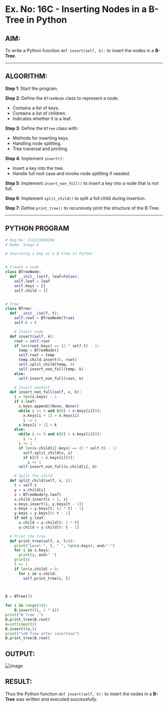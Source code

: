 # Ex. No: 16C - Inserting Nodes in a B-Tree in Python

## AIM:
To write a Python function `def insert(self, k):` to insert the nodes in a **B-Tree**.

---

## ALGORITHM:

**Step 1**: Start the program.

**Step 2**: Define the `BTreeNode` class to represent a node:
- Contains a list of keys.
- Contains a list of children.
- Indicates whether it is a leaf.

**Step 3**: Define the `BTree` class with:
- Methods for inserting keys.
- Handling node splitting.
- Tree traversal and printing.

**Step 4**: Implement `insert()`:
- Insert a key into the tree.
- Handle full root case and invoke node splitting if needed.

**Step 5**: Implement `insert_non_full()` to insert a key into a node that is not full.

**Step 6**: Implement `split_child()` to split a full child during insertion.

**Step 7**: Define `print_tree()` to recursively print the structure of the B-Tree.

---

## PYTHON PROGRAM
```python
# Reg.No: 212223060266
# Name: Snega G

# Searching a key on a B-tree in Python


# Create a node
class BTreeNode:
  def __init__(self, leaf=False):
    self.leaf = leaf
    self.keys = []
    self.child = []


# Tree
class BTree:
  def __init__(self, t):
    self.root = BTreeNode(True)
    self.t = t

    # Insert node
  def insert(self, k):
    root = self.root
    if len(root.keys) == (2 * self.t) - 1:
      temp = BTreeNode()
      self.root = temp
      temp.child.insert(0, root)
      self.split_child(temp, 0)
      self.insert_non_full(temp, k)
    else:
      self.insert_non_full(root, k)

    # Insert nonfull
  def insert_non_full(self, x, k):
    i = len(x.keys) - 1
    if x.leaf:
      x.keys.append((None, None))
      while i >= 0 and k[0] < x.keys[i][0]:
        x.keys[i + 1] = x.keys[i]
        i -= 1
      x.keys[i + 1] = k
    else:
      while i >= 0 and k[0] < x.keys[i][0]:
        i -= 1
      i += 1
      if len(x.child[i].keys) == (2 * self.t) - 1:
        self.split_child(x, i)
        if k[0] > x.keys[i][0]:
          i += 1
      self.insert_non_full(x.child[i], k)

    # Split the child
  def split_child(self, x, i):
    t = self.t
    y = x.child[i]
    z = BTreeNode(y.leaf)
    x.child.insert(i + 1, z)
    x.keys.insert(i, y.keys[t - 1])
    z.keys = y.keys[t: (2 * t) - 1]
    y.keys = y.keys[0: t - 1]
    if not y.leaf:
      z.child = y.child[t: 2 * t]
      y.child = y.child[0: t - 1]

  # Print the tree
  def print_tree(self, x, l=0):
    print("Level ", l, " ", len(x.keys), end=":")
    for i in x.keys:
      print(i, end=" ")
    print()
    l += 1
    if len(x.child) > 0:
      for i in x.child:
        self.print_tree(i, l)

  

B = BTree(3)

for i in range(10):
    B.insert((i, 2 * i))
print("B Tree :")
B.print_tree(B.root)
n=int(input())
B.insert((n,))
print("\nB Tree after insertion")
B.print_tree(B.root)
```

## OUTPUT:


![image](https://github.com/user-attachments/assets/0cc1b559-a31b-4cf3-8bee-bab6be0d1c0c)


## RESULT:

Thus the Python function `def insert(self, k):` to insert the nodes in a **B-Tree** was written and executed successfully.
